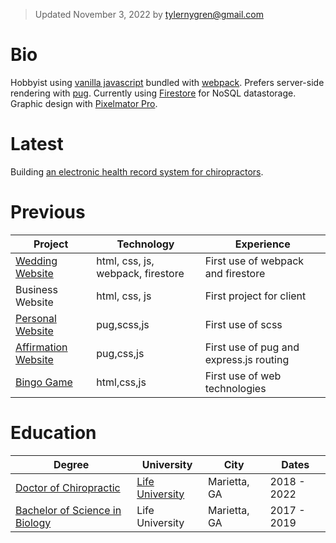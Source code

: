 > Updated November 3, 2022 by [tylernygren@gmail.com](mailto:tylernygren@gmail.com)

# Bio

Hobbyist using [vanilla javascript](http://vanilla-js.com/) bundled with [webpack](https://webpack.js.org/). Prefers server-side rendering with [pug](https://pugjs.org/api/getting-started.html). Currently using [Firestore](https://firebase.google.com/products/firestore) for NoSQL datastorage. Graphic design with [Pixelmator Pro](https://www.pixelmator.com/pro/).

# Latest

Building [an electronic health record system for chiropractors](https://github.com/tylernygrendc/praktiki).

# Previous

|Project|Technology|Experience|
|---|---|---|
|[Wedding Website](https://github.com/tylernygrendc/wedding)|html, css, js, webpack, firestore|First use of webpack and firestore|
|Business Website|html, css, js|First project for client|
|[Personal Website](https://github.com/tylernygrendc/bio)|pug,scss,js|First use of scss|
|[Affirmation Website](https://github.com/tylernygrendc/hibarbora)|pug,css,js|First use of pug and express.js routing|
|[Bingo Game](https://github.com/tylernygrendc/assemblybingo)|html,css,js|First use of web technologies|

# Education

|Degree|University|City|Dates|
|---|---|---|---|
|[Doctor of Chiropractic](https://www.life.edu/academic-pages/chiropractic-program/chiropractic-curriculum/)|[Life University](https://goo.gl/maps/nvUv8ZGn8GWKfDTB9)|Marietta, GA|2018 - 2022|
|[Bachelor of Science in Biology](https://catalog.life.edu/preview_program.php?catoid=26&poid=776)|Life University|Marietta, GA|2017 - 2019|

